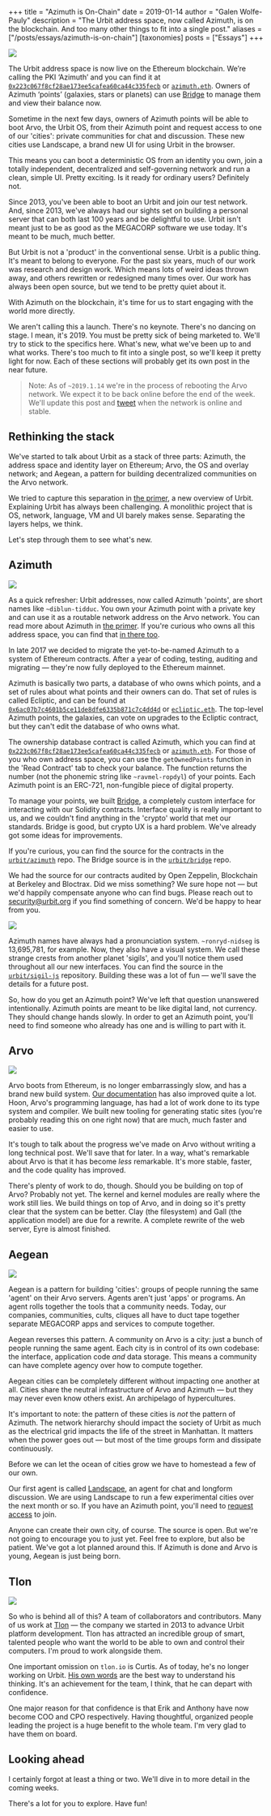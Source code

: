 +++
title = "Azimuth is On-Chain"
date = 2019-01-14
author = "Galen Wolfe-Pauly"
description = "The Urbit address space, now called Azimuth, is on the blockchain. And too many other things to fit into a single post."
aliases = ["/posts/essays/azimuth-is-on-chain"]
[taxonomies]
posts = ["Essays"]
+++

![](https://storage.googleapis.com/media.urbit.org/site/arvo-4.svg)

The Urbit address space is now live on the Ethereum blockchain. We’re calling the PKI ‘Azimuth’ and you can find it at [`0x223c067f8cf28ae173ee5cafea60ca44c335fecb`](https://etherscan.io/address/0x223c067f8cf28ae173ee5cafea60ca44c335fecb) or [`azimuth.eth`](https://etherscan.io/address/azimuth.eth). Owners of Azimuth ‘points’ (galaxies, stars or planets) can use [Bridge](https://github.com/urbit/bridge/releases) to manage them and view their balance now.

Sometime in the next few days, owners of Azimuth points will be able to boot Arvo, the Urbit OS, from their Azimuth point and request access to one of our 'cities': private communities for chat and discussion. These new cities use Landscape, a brand new UI for using Urbit in the browser.

This means you can boot a deterministic OS from an identity you own, join a totally independent, decentralized and self-governing network and run a clean, simple UI. Pretty exciting. Is it ready for ordinary users? Definitely not.

Since 2013, you've been able to boot an Urbit and join our test network. And, since 2013, we've always had our sights set on building a personal server that can both last 100 years and be delightful to use. Urbit isn't meant just to be as good as the MEGACORP software we use today. It's meant to be much, much better.

But Urbit is not a 'product' in the conventional sense. Urbit is a public thing. It's meant to belong to everyone. For the past six years, much of our work was research and design work. Which means lots of weird ideas thrown away, and others rewritten or redesigned many times over. Our work has always been open source, but we tend to be pretty quiet about it.

With Azimuth on the blockchain, it's time for us to start engaging with the world more directly.

We aren't calling this a launch. There's no keynote. There's no dancing on stage. I mean, it's 2019. You must be pretty sick of being marketed to. We'll try to stick to the specifics here. What's new, what we've been up to and what works. There's too much to fit into a single post, so we'll keep it pretty light for now. Each of these sections will probably get its own post in the near future.

> Note: As of `~2019.1.14` we're in the process of rebooting the Arvo network. We expect it to be back online before the end of the week. We'll update this post and [tweet](https://twitter.com/urbit) when the network is online and stable.

## Rethinking the stack

We've started to talk about Urbit as a stack of three parts: Azimuth, the address space and identity layer on Ethereum; Arvo, the OS and overlay network; and Aegean, a pattern for building decentralized communities on the Arvo network.

We tried to capture this separation in [the primer](/primer), a new overview of Urbit. Explaining Urbit has always been challenging. A monolithic project that is OS, network, language, VM and UI barely makes sense. Separating the layers helps, we think.

Let's step through them to see what's new.

## Azimuth

![](https://storage.googleapis.com/media.urbit.org/site/bridge-0.png)

As a quick refresher: Urbit addresses, now called Azimuth 'points', are short names like `~diblun-tidduc`. You own your Azimuth point with a private key and can use it as a routable network address on the Arvo network. You can read more about Azimuth in [the primer](/primer#what-azimuth-is). If you're curious who owns all this address space, you can find that [in there too](/primer#azimuth-distribution).

In late 2017 we decided to migrate the yet-to-be-named Azimuth to a system of Ethereum contracts. After a year of coding, testing, auditing and migrating — they're now fully deployed to the Ethereum mainnet.

Azimuth is basically two parts, a database of who owns which points, and a set of rules about what points and their owners can do. That set of rules is called Ecliptic, and can be found at [`0x6ac07b7c4601b5ce11de8dfe6335b871c7c4dd4d`](https://etherscan.io/address/0x6ac07b7c4601b5ce11de8dfe6335b871c7c4dd4d) or [`ecliptic.eth`](https://etherscan.io/address/ecliptic.eth). The top-level Azimuth points, the galaxies, can vote on upgrades to the Ecliptic contract, but they can't edit the database of who owns what.

The ownership database contract is called Azimuth, which you can find at [`0x223c067f8cf28ae173ee5cafea60ca44c335fecb`](https://etherscan.io/address/0x223c067f8cf28ae173ee5cafea60ca44c335fecb) or [`azimuth.eth`](https://etherscan.io/address/azimuth.eth). For those of you who own address space, you can use the `getOwnedPoints` function in the 'Read Contract' tab to check your balance. The function returns the number (not the phonemic string like `~ravmel-ropdyl`) of your points. Each Azimuth point is an ERC-721, non-fungible piece of digital property.

To manage your points, we built [Bridge](https://github.com/urbit/bridge/releases), a completely custom interface for interacting with our Solidity contracts. Interface quality is really important to us, and we couldn't find anything in the 'crypto' world that met our standards. Bridge is good, but crypto UX is a hard problem. We've already got some ideas for improvements.

If you're curious, you can find the source for the contracts in the [`urbit/azimuth`](https://github.com/urbit/azimuth) repo. The Bridge source is in the [`urbit/bridge`](https://github.com/urbit/bridge) repo.

We had the source for our contracts audited by Open Zeppelin, Blockchain at Berkeley and Bloctrax. Did we miss something? We sure hope not — but we'd happily compensate anyone who can find bugs. Please reach out to security@urbit.org if you find something of concern. We'd be happy to hear from you.

![](https://storage.googleapis.com/media.urbit.org/site/sigils.svg)

Azimuth names have always had a pronunciation system. `~ronryd-nidseg` is 13,695,781, for example. Now, they also have a visual system. We call these strange crests from another planet 'sigils', and you'll notice them used throughout all our new interfaces. You can find the source in the [`urbit/sigil-js`](https://github.com/urbit/sigil-js) repository. Building these was a lot of fun — we'll save the details for a future post.

So, how do you get an Azimuth point? We've left that question unanswered intentionally. Azimuth points are meant to be like digital land, not currency. They should change hands slowly. In order to get an Azimuth point, you'll need to find someone who already has one and is willing to part with it.

## Arvo

![](https://storage.googleapis.com/media.urbit.org/site/fast-lux-3.gif)

Arvo boots from Ethereum, is no longer embarrassingly slow, and has a brand new build system. [Our documentation](https://urbit.org/docs/learn/arvo/hoon) has also improved quite a lot. Hoon, Arvo's programming language, has had a lot of work done to its type system and compiler. We built new tooling for generating static sites (you're probably reading this on one right now) that are much, much faster and easier to use.

It's tough to talk about the progress we've made on Arvo without writing a long technical post. We'll save that for later. In a way, what's remarkable about Arvo is that it has become *less* remarkable. It's more stable, faster, and the code quality has improved.

There's plenty of work to do, though. Should you be building on top of Arvo? Probably not yet. The kernel and kernel modules are really where the work still lies. We build things on top of Arvo, and in doing so it's pretty clear that the system can be better. Clay (the filesystem) and Gall (the application model) are due for a rewrite. A complete rewrite of the web server, Eyre is almost finished.

## Aegean

![](https://storage.googleapis.com/media.urbit.org/site/landscape-inbox.png)

Aegean is a pattern for building 'cities': groups of people running the same 'agent' on their Arvo servers. Agents aren't just 'apps' or programs. An agent rolls together the tools that a community needs. Today, our companies, communities, cults, cliques all have to duct tape together separate MEGACORP apps and services to compute together.

Aegean reverses this pattern. A community on Arvo is a city: just a bunch of people running the same agent. Each city is in control of its own codebase: the interface, application code _and_ data storage. This means a community can have complete agency over how to compute together.

Aegean cities can be completely different without impacting one another at all. Cities share the neutral infrastructure of Arvo and Azimuth — but they may never even know others exist. An archipelago of hypercultures.

It's important to note: the pattern of these cities is _not_ the pattern of Azimuth. The network hierarchy should impact the society of Urbit as much as the electrical grid impacts the life of the street in Manhattan. It matters when the power goes out — but most of the time groups form and dissipate continuously.

Before we can let the ocean of cities grow we have to homestead a few of our own.

Our first agent is called [Landscape](https://github.com/urbit/landscape), an agent for chat and longform discussion. We are using Landscape to run a few experimental cities over the next month or so. If you have an Azimuth point, you'll need to [request access](mailto:support@urbit.org) to join.

Anyone can create their own city, of course. The source is open. But we're not going to encourage you to just yet. Feel free to explore, but also be patient. We've got a lot planned around this. If Azimuth is done and Arvo is young, Aegean is just being born.

## Tlon

![](https://storage.googleapis.com/media.urbit.org/site/office-1.jpg)

So who is behind all of this? A team of collaborators and contributors. Many of us work at [Tlon](https://tlon.io) — the company we started in 2013 to advance Urbit platform development. Tlon has attracted an incredible group of smart, talented people who want the world to be able to own and control their computers. I'm proud to work alongside them.

One important omission on `tlon.io` is Curtis. As of today, he's no longer working on Urbit. [His own words](/posts/essays/a-founders-farewell) are the best way to understand his thinking. It's an achievement for the team, I think, that he can depart with confidence.

One major reason for that confidence is that Erik and Anthony have now become COO and CPO respectively. Having thoughtful, organized people leading the project is a huge benefit to the whole team. I'm very glad to have them on board.

## Looking ahead

I certainly forgot at least a thing or two. We'll dive in to more detail in the coming weeks.

There's a lot for you to explore. Have fun!

